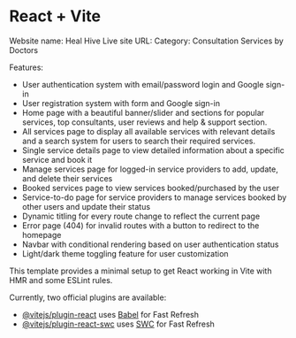 # React + Vite

Website name: Heal Hive
Live site URL:
Category: Consultation Services by Doctors

Features:

- User authentication system with email/password login and Google sign-in
- User registration system with form and Google sign-in
- Home page with a beautiful banner/slider and sections for popular services, top consultants, user reviews and help & support section.
- All services page to display all available services with relevant details and a search system for users to search their required services.
- Single service details page to view detailed information about a specific service and book it
- Manage services page for logged-in service providers to add, update, and delete their services
- Booked services page to view services booked/purchased by the user
- Service-to-do page for service providers to manage services booked by other users and update their status
- Dynamic titling for every route change to reflect the current page
- Error page (404) for invalid routes with a button to redirect to the homepage
- Navbar with conditional rendering based on user authentication status
- Light/dark theme toggling feature for user customization

This template provides a minimal setup to get React working in Vite with HMR and some ESLint rules.

Currently, two official plugins are available:

- [@vitejs/plugin-react](https://github.com/vitejs/vite-plugin-react/blob/main/packages/plugin-react/README.md) uses [Babel](https://babeljs.io/) for Fast Refresh
- [@vitejs/plugin-react-swc](https://github.com/vitejs/vite-plugin-react-swc) uses [SWC](https://swc.rs/) for Fast Refresh
